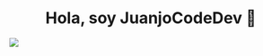 <div align="center">
<h1 align="center">Hola, soy JuanjoCodeDev 👋</h1>
</div>

<img src="https://drive.google.com/file/d/1a5UtCIooHJ0TejebTBAfLhUD42gIe2rJ/view?usp=drive_link"/>
